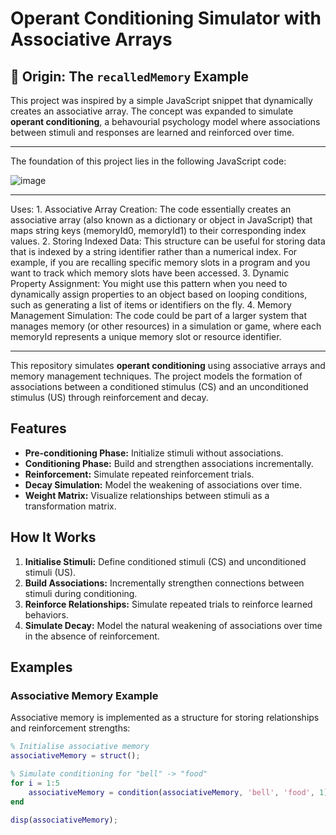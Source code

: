 # Operant Conditioning Simulator with Associative Arrays

## 🧠 Origin: The `recalledMemory` Example

This project was inspired by a simple JavaScript snippet that dynamically creates an associative array. The concept was expanded to simulate **operant conditioning**, a behavourial psychology model where associations between stimuli and responses are learned and reinforced over time.

---

The foundation of this project lies in the following JavaScript code:

![image](https://github.com/user-attachments/assets/11383733-afe1-48cd-819b-00f39a08810f)


---

Uses:
	1.	Associative Array Creation:
The code essentially creates an associative array (also known as a dictionary or object in JavaScript) that maps string keys (memoryId0, memoryId1) to their corresponding index values.
	2.	Storing Indexed Data:
This structure can be useful for storing data that is indexed by a string identifier rather than a numerical index. For example, if you are recalling specific memory slots in a program and you want to track which memory slots have been accessed.
	3.	Dynamic Property Assignment:
You might use this pattern when you need to dynamically assign properties to an object based on looping conditions, such as generating a list of items or identifiers on the fly.
	4.	Memory Management Simulation:
The code could be part of a larger system that manages memory (or other resources) in a simulation or game, where each memoryId represents a unique memory slot or resource identifier.

---

This repository simulates **operant conditioning** using associative arrays and memory management techniques. The project models the formation of associations between a conditioned stimulus (CS) and an unconditioned stimulus (US) through reinforcement and decay.


## Features

- **Pre-conditioning Phase:** Initialize stimuli without associations.
- **Conditioning Phase:** Build and strengthen associations incrementally.
- **Reinforcement:** Simulate repeated reinforcement trials.
- **Decay Simulation:** Model the weakening of associations over time.
- **Weight Matrix:** Visualize relationships between stimuli as a transformation matrix.

## How It Works

1. **Initialise Stimuli:** Define conditioned stimuli (CS) and unconditioned stimuli (US).
2. **Build Associations:** Incrementally strengthen connections between stimuli during conditioning.
3. **Reinforce Relationships:** Simulate repeated trials to reinforce learned behaviors.
4. **Simulate Decay:** Model the natural weakening of associations over time in the absence of reinforcement.

## Examples

### Associative Memory Example
Associative memory is implemented as a structure for storing relationships and reinforcement strengths:

```matlab
% Initialise associative memory
associativeMemory = struct();

% Simulate conditioning for "bell" -> "food"
for i = 1:5
    associativeMemory = condition(associativeMemory, 'bell', 'food', 1);
end

disp(associativeMemory);

